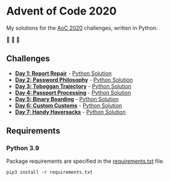 # Advent of Code 2020

My solutions for the [AoC 2020](https://adventofcode.com/2020) challenges, written in Python.

:christmas_tree: :christmas_tree: :christmas_tree:

## Challenges

- **[Day 1: Report Repair](https://adventofcode.com/2020/day/1)** - [Python Solution](src/day1.py)
- **[Day 2: Password Philosophy](https://adventofcode.com/2020/day/2)** - [Python Solution](src/day2.py)
- **[Day 3: Toboggan Trajectory](https://adventofcode.com/2020/day/3)** - [Python Solution](src/day3.py)
- **[Day 4: Passport Processing](https://adventofcode.com/2020/day/4)** - [Python Solution](src/day4.py)
- **[Day 5: Binary Boarding](https://adventofcode.com/2020/day/5)** - [Python Solution](src/day5.py)
- **[Day 6: Custom Customs](https://adventofcode.com/2020/day/6)** - [Python Solution](src/day6.py)
- **[Day 7: Handy Haversacks](https://adventofcode.com/2020/day/7)** - [Python Solution](src/day7.py)

## Requirements

### Python 3.9

Package requirements are specified in the [requirements.txt](requirements.txt) file.

```
pip3 install -r requirements.txt
```
